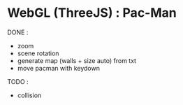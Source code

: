 # WebGL (ThreeJS) : Pac-Man

DONE :
- zoom
- scene rotation
- generate map (walls + size auto) from txt
- move pacman with keydown

TODO :
- collision